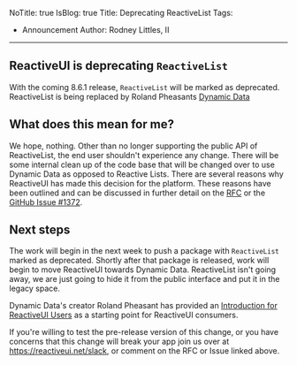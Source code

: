 NoTitle: true
IsBlog: true
Title: Deprecating ReactiveList
Tags: 
  - Announcement
Author: Rodney Littles, II
---

## ReactiveUI is deprecating `ReactiveList`

With the coming 8.6.1 release, `ReactiveList` will be marked as deprecated.  ReactiveList is being replaced by Roland Pheasants [Dynamic Data](https://github.com/RolandPheasant/DynamicData
)

## What does this mean for me?

We hope, nothing.  Other than no longer supporting the public API of ReactiveList, the end user shouldn't experience any change.  There will be some internal clean up of the code base that will be changed over to use Dynamic Data as opposed to Reactive Lists.  There are several reasons why ReactiveUI has made this decision for the platform.  These reasons have been outlined and can be discussed in further detail on the [RFC](https://github.com/reactiveui/rfcs/issues/10) or the [GitHub Issue #1372](https://github.com/reactiveui/ReactiveUI/issues/1372).

## Next steps

The work will begin in the next week to push a package with `ReactiveList` marked as deprecated.  Shortly after that package is released, work will begin to move ReactiveUI towards Dynamic Data.  ReactiveList isn't going away, we are just going to hide it from the public interface and put it in the legacy space.  

Dynamic Data's creator Roland Pheasant has provided an [Introduction for ReactiveUI Users](https://github.com/RolandPheasant/DynamicData/wiki/Introduction-for-ReactiveUI-users) as a starting point for ReactiveUI consumers.

If you're willing to test the pre-release version of this change, or you have concerns that this change will break your app join us over at https://reactiveui.net/slack, or comment on the RFC or Issue linked above.
